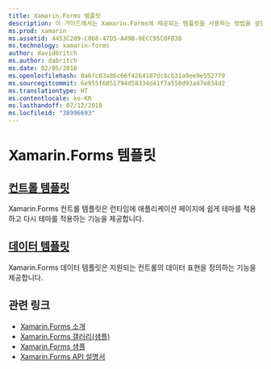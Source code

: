 ```yaml
---
title: Xamarin.Forms 템플릿
description: 이 가이드에서는 Xamarin.Forms에 제공되는 템플릿을 사용하는 방법을 설명합니다. 여기에는 런타임 시 페이지에 쉽게 테마를 적용하고 다시 적용하는 데 사용할 수 있는 컨트롤 템플릿과 지원되는 컨트롤의 데이터 표현을 정의하는 데이터 템플릿이 포함됩니다.
ms.prod: xamarin
ms.assetid: 4453C209-C068-47D5-A49B-0ECC95C0FB3B
ms.technology: xamarin-forms
author: davidbritch
ms.author: dabritch
ms.date: 02/05/2016
ms.openlocfilehash: 0a67c03a86c66f4264187dc8cb31a9ee9e552779
ms.sourcegitcommit: 6e955f6851794d58334d41f7a550d93a47e834d2
ms.translationtype: HT
ms.contentlocale: ko-KR
ms.lasthandoff: 07/12/2018
ms.locfileid: "38996693"
---
```

# <a name="xamarinforms-templates"></a>Xamarin.Forms 템플릿

## <a name="control-templatescontrol-templatesindexmd"></a>[컨트롤 템플릿](control-templates/index.md)

Xamarin.Forms 컨트롤 템플릿은 런타임에 애플리케이션 페이지에 쉽게 테마를 적용하고 다시 테마를 적용하는 기능을 제공합니다.

## <a name="data-templatesdata-templatesindexmd"></a>[데이터 템플릿](data-templates/index.md)

Xamarin.Forms 데이터 템플릿은 지원되는 컨트롤의 데이터 표현을 정의하는 기능을 제공합니다.


## <a name="related-links"></a>관련 링크

- [Xamarin.Forms 소개](~/xamarin-forms/get-started/introduction-to-xamarin-forms.md)
- [Xamarin.Forms 갤러리(샘플)](https://developer.xamarin.com/samples/FormsGallery/)
- [Xamarin.Forms 샘플](https://developer.xamarin.com/samples/tag/Xamarin.Forms/)
- [Xamarin.Forms API 설명서](xref:Xamarin.Forms)
